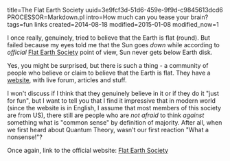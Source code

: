 title=The Flat Earth Society
uuid=3e9fcf3d-51d6-459e-9f9d-c9845613dcd6
PROCESSOR=Markdown.pl
intro=How much can you tease your brain?
tags=fun links
created=2014-08-18
modified=2015-01-08
modified_now=1


I once really, genuinely, tried to believe that the Earth is flat (round).
But failed because my eyes told me that the Sun goes _down_ while according to _official_ [Flat Earth Society][fes] point of view, Sun never gets below Earth disk.

Yes, you might be surprised, but there is such a thing - a community of people who believe or claim to believe that the Earth is flat.
They have a [website][fes], with live forum, articles and stuff.

I won't discuss if I think that they genuinely believe in it or if they do it "just for fun", but I want to tell you that I find it impressive that in modern world (since the website is in English, I assume that most members of this society are from US), there still are people who are _not afraid_ to think _against_ something what is "common sense" by definition of majority.
After all, when we first heard about Quantum Theory, wasn't our first reaction "What a nonsense!"?

Once again, link to the official website: [Flat Earth Society][fes]

[fes]: http://www.theflatearthsociety.org/
